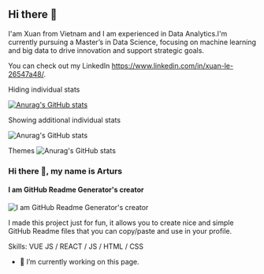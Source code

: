 ## Hi there 👋
I'am Xuan from Vietnam and I am experienced in Data Analytics.I'm currently pursuing a Master’s in Data Science, focusing on machine learning and big data to drive innovation and support strategic goals. 

You can check out my LinkedIn https://www.linkedin.com/in/xuan-le-26547a48/.

Hiding individual stats

[![Anurag's GitHub stats](https://github-readme-stats.vercel.app/api?username=LeXuanNT)](https://github.com/anuraghazra/github-readme-stats)

Showing additional individual stats

![Anurag's GitHub stats](https://github-readme-stats.vercel.app/api?username=LeXuanNT&show=reviews,discussions_started,discussions_answered,prs_merged,prs_merged_percentage)

Themes
![Anurag's GitHub stats](https://github-readme-stats.vercel.app/api?username=LeXuanNT&show_icons=true&theme=radical)


### Hi there 👋, my name is Arturs
#### I am GitHub Readme Generator's creator
![I am GitHub Readme Generator's creator](https://arturssmirnovs.github.io/github-profile-readme-generator/images/banner.png)

I made this project just for fun, it allows you to create nice and simple GitHub Readme files that you can copy/paste and use in your profile.

Skills: VUE JS / REACT / JS / HTML / CSS

- 🔭 I’m currently working on this page. 
